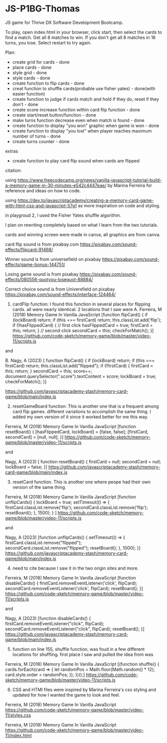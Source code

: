 # JS-P1BG-Thomas

JS game for Thrive DX Software Development Bootcamp.

To play, open index.html in your browser, click start, then select the cards to find a match. Get all 8 matches to win. If you don't get all 8 matches in 16 turns, you lose. Select restart to try again.

Plan:

- create grid for cards - done
- place cards - done
- style grid - done
- style cards - done
- create function to flip cards - done
- creat function to shuffle cards(probable use fisher yates) - done(with easier function)
- create function to judge if cards match and hold if they do, reset if they don't - done
- create score increase function within card flip function - done
- create start/reset button/function - done
- make turns function decrease even when match is found - done
- create function to display "you won" graphic when game is won - done
- create function to display "you lost" when player reaches maximum number of
  turns - done
- create turns counter - done

extras

- create function to play card flip sound when cards are flipped

citation:

using https://www.freecodecamp.org/news/vanilla-javascript-tutorial-build-a-memory-game-in-30-minutes-e542c4447eae/ by Marina Ferreira for reference and ideas on how to code.

using https://dev.to/javascriptacademy/creating-a-memory-card-game-with-html-css-and-javascript-57g1 as more inspiration on code and styling.

in playgroud 2, I used the Fisher Yates shuffle algorithm.

I plan on rewriting completely based on what I learn from the two tutorials.

cards and winning screen were made in canva, all graphics are from canva.

card flip sound is from pixabay.com https://pixabay.com/sound-effects/flipcard-91468/

Winner sound is from universefield on pixabay https://pixabay.com/sound-effects/game-bonus-144751/

Losing game sound is from pixabay https://pixabay.com/sound-effects/080556-quotyou-losequot-88884/

Correct choice sound is from Universfield on pixabay https://pixabay.com/sound-effects/interface-124464/

1. cardFlip function: I found this function in several places for flipping cards. all were nearly identical. 2 locations that I saw were
   A. Ferreira, M (2018) Memory Game In Vanilla JavaScript [function flipCard() {
   if (lockBoard) return;
   if (this === firstCard) return;
   this.classList.add('flip');
   if (!hasFlippedCard) {
   // first click
   hasFlippedCard = true;
   firstCard = this;
   return;
   }
   // second click
   secondCard = this;
   checkForMatch();
   }] https://github.com/code-sketch/memory-game/blob/master/video-11/scripts.js

and

B. Nagy, A (2023)
[ function flipCard() {
if (lockBoard) return;
if (this === firstCard) return;
this.classList.add("flipped");
if (!firstCard) {
firstCard = this;
return;
}
secondCard = this;
score++;
document.querySelector(".score").textContent = score;
lockBoard = true;
checkForMatch();
}]

https://github.com/javascriptacademy-stash/memory-card-game/blob/main/index.js

2. resetGameBoard function: This is another one that is a frequent among card flip games. different variations to accomplish the same thing. I added my own version of it since it worked better for me this way.

Ferreira, M (2018) Memory Game In Vanilla JavaScript [function resetBoard() {
[hasFlippedCard, lockBoard] = [false, false];
[firstCard, secondCard] = [null, null];
}] https://github.com/code-sketch/memory-game/blob/master/video-11/scripts.js

and

Nagy, A (2023)
[ function resetBoard() {
firstCard = null;
secondCard = null;
lockBoard = false;
}] https://github.com/javascriptacademy-stash/memory-card-game/blob/main/index.js

3. resetCard function. This is another one where peope had their own version of the same thing.

Ferreira, M (2018) Memory Game In Vanilla JavaScript [function unflipCards() {
lockBoard = true;
setTimeout(() => {
firstCard.classList.remove('flip');
secondCard.classList.remove('flip');
resetBoard();
}, 1500);
}
] https://github.com/code-sketch/memory-game/blob/master/video-11/scripts.js

and

Nagy, A (2023)
[function unflipCards() {
setTimeout(() => {
firstCard.classList.remove("flipped");
secondCard.classList.remove("flipped");
resetBoard();
}, 1000);
}] https://github.com/javascriptacademy-stash/memory-card-game/blob/main/index.js

4. need to cite because I saw it in the two origin sites and more.

Ferreira, M (2018) Memory Game In Vanilla JavaScript [function disableCards() {
firstCard.removeEventListener('click', flipCard);
secondCard.removeEventListener('click', flipCard);
resetBoard();
}] https://github.com/code-sketch/memory-game/blob/master/video-11/scripts.js

and

Nagy, A (2023)
[function disableCards() {
firstCard.removeEventListener("click", flipCard);
secondCard.removeEventListener("click", flipCard);
resetBoard();
}] https://github.com/javascriptacademy-stash/memory-card-game/blob/main/index.js

5. function on line 155, shuffle function, was foud in a few different locations for shuffling. first place I saw and pulled the idea from was

Ferreira, M (2018) Memory Game In Vanilla JavaScript [(function shuffle() {
cards.forEach(card => {
let randomPos = Math.floor(Math.random() * 12);
card.style.order = randomPos;
});
})();] https://github.com/code-sketch/memory-game/blob/master/video-11/scripts.js

6. CSS and HTMl files were inspired by Marina Ferreira's css styling and updated for how I wanted the game to look and feel.

Ferreira, M (2018) Memory Game In Vanilla JavaScript
https://github.com/code-sketch/memory-game/blob/master/video-11/styles.css

Ferreira, M (2018) Memory Game In Vanilla JavaScript https://github.com/code-sketch/memory-game/blob/master/video-11/index.html
